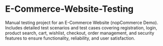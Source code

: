 # E-Commerce-Website-Testing
Manual testing project for an E-Commerce Website (nopCommerce Demo). Includes detailed test scenarios and test cases covering registration, login, product search, cart, wishlist, checkout, order management, and security features to ensure functionality, reliability, and user satisfaction.
